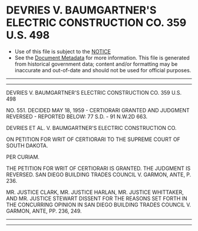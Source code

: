 ---
---

# DEVRIES V. BAUMGARTNER'S ELECTRIC CONSTRUCTION CO. 359 U.S. 498

* Use of this file is subject to the [NOTICE](https://github.com/publicdocs/notice/blob/master/NOTICE)
* See the [Document Metadata](../../../) for more information.
  This file is generated from historical government data; content and/or formatting may be inaccurate and out-of-date and should not be used for official purposes.

----------
----------

DEVRIES V. BAUMGARTNER'S ELECTRIC CONSTRUCTION CO. 359 U.S. 498

NO. 551.  DECIDED MAY 18, 1959 - CERTIORARI GRANTED AND JUDGMENT REVERSED - REPORTED BELOW:  77 S.D. - 91 N.W.2D 663.

DEVRIES ET AL. V. BAUMGARTNER'S ELECTRIC CONSTRUCTION CO.

ON PETITION FOR WRIT OF CERTIORARI TO THE SUPREME COURT OF SOUTH DAKOTA.

PER CURIAM.

THE PETITION FOR WRIT OF CERTIORARI IS GRANTED.  THE JUDGMENT IS REVERSED.  SAN DIEGO BUILDING TRADES COUNCIL V. GARMON, ANTE, P. 236.

MR. JUSTICE CLARK, MR. JUSTICE HARLAN, MR. JUSTICE WHITTAKER, AND MR. JUSTICE STEWART DISSENT FOR THE REASONS SET FORTH IN THE CONCURRING OPINION IN SAN DIEGO BUILDING TRADES COUNCIL V. GARMON, ANTE, PP. 236, 249.


----------
----------

